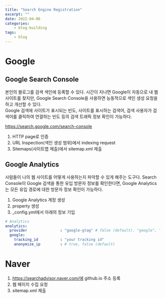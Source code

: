 ```yaml
---
title: "Search Engine Registration"
excerpt: ""
date: 2022-04-06
categories:
    - blog-building
tags:
    - blog
---
```

# Google
## Google Search Console
본인의 블로그를 검색 색인에 등록할 수 있다. 시간이 지나면 Google이 자동으로 내 웹사이트를 찾지만, Google Search Console을 사용하면 능동적으로 색인 생성 요청을 하고 개선할 수 있다.  
Google 검색에 사이트가 표시되는 빈도, 사이트를 표시하는 검색어, 검색 사용자가 검색어를 클릭하여 연결하는 빈도 등의 검색 트래픽 정보 확인이 가능하다.

https://search.google.com/search-console

1. HTTP page로 인증
2. URL Inspection(색인 생성 범위)에서 indexing request
3. Sitemaps(사이트맵 제출)에서 sitemap.xml 제출

## Google Analytics
사람들이 나의 웹 사이트를 어떻게 사용하는지 파악할 수 있게 해주는 도구다. Search Console이 Google 검색을 통한 유입 방문자 정보를 확인한다면, Google Analytics는 모든 유입 경로에 대한 방문자 정보 확인이 가능하다.  

1. Google Analytics 계정 생성
2. property 생성
3. _config.yml에서 아래의 정보 기입

```yaml
# Analytics
analytics:
  provider               : "google-gtag" # false (default), "google", "google-universal", "custom"
  google:
    tracking_id          : "your tracking id"
    anonymize_ip         : # true, false (default)
```

# Naver
1. https://searchadvisor.naver.com/에 github.io 주소 등록
2. 웹 페이지 수집 요청
2. sitemap.xml 제출